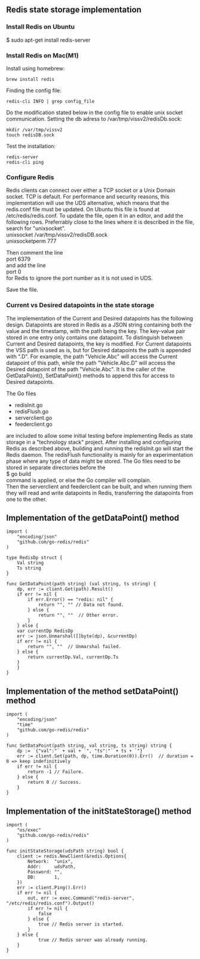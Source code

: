 ## Redis state storage implementation

### Install Redis on Ubuntu
$ sudo apt-get install redis-server

### Install Redis on Mac(M1)

Install using homebrew:
```
brew install redis
```

Finding the config file:
```
redis-cli INFO | grep config_file
```

Do the modification stated below in the config file to enable unix socket communication.
Setting the db adress to /var/tmp/vissv2/redisDb.sock:
```
mkdir /var/tmp/vissv2
touch redisDB.sock
```

Test the installation:

```
redis-server
redis-cli ping
```


### Configure Redis
Redis clients can connect over either a TCP socket or a Unix Domain socket. TCP is default. 
For performance and security reasons, this implementation will use the UDS alternative, which means that the redis.conf file must be updated.
On Ubuntu this file is found at /etc/redis/redis.conf.
To update the file, open it in an editor, and add the following rows. Preferrably close to the lines where it is described in the file, search for "unixsocket".<br>
unixsocket /var/tmp/vissv2/redisDB.sock<br>
unixsocketperm 777<br>

Then comment the line<br>
port 6379<br>
and add the line<br>
port 0<br>
for Redis to ignore the port number as it is not used in UDS.

Save the file. 

### Current vs Desired datapoints in the state storage
The implementation of the Current and Desired datapoints has the following design.
Datapoints are stored in Redis as a JSON string containing both the value and the timestamp, with the path being the key. 
The key-value pair stored in one entry only contains one datapoint. 
To distinguish between Current and Desired datapoints, the key is modified. 
For Current datapoints the VSS path is used as is, but for Desired datapoints the path is appended with ".D".
For example, the path "Vehicle.Abc" will access the Current datapoint of this path, while the path "Vehicle.Abc.D" will access the Desired datapoint of the path "Vehicle.Abc".
It is the caller of the GetDataPoint(), SetDataPoint() methods to append this for access to Desired datapoints. 

The Go files
- redisInit.go
- redisFlush.go
- serverclient.go
- feederclient.go

are included to allow some initial testing before implementing Redis as state storage in a "technology stack" project. 
After installing and configuring Redis as described above, building and running the redisInit.go will start the Redis daemon. 
The redisFlush functionality is mainly for an experimentation phase where any type of data might be stored. 
The Go files need to be stored in separate directories before the<br>
$ go build<br>
command is applied, or else the Go compiler will complain.<br>
Then the serverclient and feederclient can be built, and when running them they will read and write datapoints in Redis, transferring the datapoints from one to the other. 

## Implementation of the getDataPoint() method
```
import (
	"encoding/json"
	"github.com/go-redis/redis"
)

type RedisDp struct {
	Val string
	Ts string
}

func GetDataPoint(path string) (val string, ts string) {
    dp, err := client.Get(path).Result()
    if err != nil {
        if err.Error() == "redis: nil" {
            return "", "" // Data not found.
        } else {
            return "", ""  // Other error.
        }
    } else {
	var currentDp RedisDp
	err := json.Unmarshal([]byte(dp), &currentDp)
	if err != nil {
		return "", ""  // Unmarshal failed.
	} else {
	    return currentDp.Val, currentDp.Ts
	}
    }
}
```
## Implementation of the method setDataPoint() method
```
import (
	"encoding/json"
	"time"
	"github.com/go-redis/redis"
)

func SetDataPoint(path string, val string, ts string) string {
    dp := `{"val":"` + val + `", "ts":"` + ts + `"}`
    err := client.Set(path, dp, time.Duration(0)).Err()  // duration = 0 => keep indefinitively
    if err != nil {
        return -1 // Failure.
    } else {
        return 0 // Success.
    }
}
```

## Implementation of the initStateStorage() method
```
import (
	"os/exec"
	"github.com/go-redis/redis"
)

func initStateStorage(udsPath string) bool {
    client := redis.NewClient(&redis.Options{
        Network:  "unix",
        Addr:     udsPath,
        Password: "",
        DB:       1,
    })
    err := client.Ping().Err()
    if err != nil {
        out, err := exec.Command("redis-server", "/etc/redis/redis.conf").Output()
        if err != nil {
            false
        } else {
            true // Redis server is started.
        }
    } else {
            true // Redis server was already running.
    }
}
```

